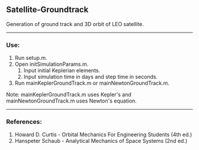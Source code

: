## Satellite-Groundtrack ## 
Generation of ground track and 3D orbit of LEO satellite.
- - - -

### Use:
1. Run setup.m.
2. Open initSimulationParams.m.
    1. Input initial Keplerian elements.
    2. Input simulation time in days and step time in seconds.
3. Run mainKeplerGroundTrack.m or mainNewtonGroundTrack.m.

Note: mainKeplerGroundTrack.m uses Kepler's and mainNewtonGroundTrack.m uses Newton's equation.
- - - -

### References:
1.  Howard D. Curtis - Orbital Mechanics For Engineering Students (4th ed.)
2.  Hanspeter Schaub - Analytical Mechanics of Space Systems (2nd ed.)
